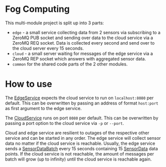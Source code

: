 # Fog Computing

This multi-module project is split up into 3 parts: 
- `edge` - a small service collecting data from 2 sensors via subscribing to a ZeroMQ PUB socket and sending over data 
to the cloud service via a ZeroMQ REQ socket. Data is collected every second and send over to the cloud server every 15 
seconds.
- `cloud` - a small server waiting for messages of the edge service via a ZeroMQ REP socket which answers with 
aggregated sensor data.
- `common` for the shared code parts of the 2 other modules.

# How to use

The [EdgeService](edge/src/main/java/com/fogcomputing/EdgeService.java) expects the cloud service to run on
`localhost:8080` per default. This can be overwritten by passing an address of format `host:port` as first argument 
to the edge service. 

The [CloudService](cloud/src/main/java/com/fogcomputing/CloudService.java) runs on port `8080` per default. This can be 
overwritten by passing a port option to the cloud service via `-p` or `--port`.

Cloud and edge service are resilient to outages of the respective other service and can be started in any order. The 
edge service will collect sensor data no matter if the cloud service is reachable. Usually, the edge service sends 
a [SensorDataBatch](common/src/main/java/com/fogcomputing/SensorDataBatch.java) every 15 seconds containing 15
[SensorData](common/src/main/java/com/fogcomputing/SensorData.java) data points. If the cloud service is not reachable,
the amount of messages per batch will grow (up to infinity) until the cloud service is reachable again.

